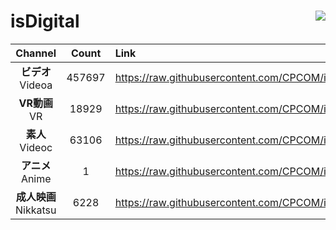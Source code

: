 # isDigital <img align="right" src="https://img.shields.io/github/last-commit/CPCOM/isDigital"/>  
  
| Channel | Count | Link |  
| :-----: | :---: | :--- |  
|**ビデオ**<br />Videoa | 457697 | https://raw.githubusercontent.com/CPCOM/isDigital/main/Videoa.txt |  
|**VR動画**<br />VR | 18929 | https://raw.githubusercontent.com/CPCOM/isDigital/main/VR.txt |  
|**素人**<br />Videoc | 63106 | https://raw.githubusercontent.com/CPCOM/isDigital/main/Videoc.txt |  
|**アニメ**<br />Anime | 1 | https://raw.githubusercontent.com/CPCOM/isDigital/main/Anime.txt |  
|**成人映画**<br />Nikkatsu | 6228 | https://raw.githubusercontent.com/CPCOM/isDigital/main/Nikkatsu.txt |  